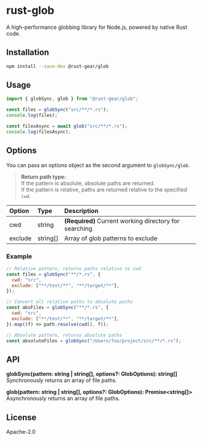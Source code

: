 # rust-glob

A high-performance globbing library for Node.js, powered by native Rust code.

## Installation

```sh
npm install --save-dev @rust-gear/glob
```

## Usage

```js
import { globSync, glob } from "@rust-gear/glob";

const files = globSync("src/**/*.rs");
console.log(files);

const filesAsync = await glob("src/**/*.rs");
console.log(filesAsync);
```

## Options

You can pass an options object as the second argument to `globSync/glob`.

> **Return path type:**  
> If the pattern is absolute, absolute paths are returned.  
> If the pattern is relative, paths are returned relative to the specified `cwd`.

| Option  | Type     | Description                                            |
| :------ | :------- | :----------------------------------------------------- |
| cwd     | string   | **(Required)** Current working directory for searching |
| exclude | string[] | Array of glob patterns to exclude                      |

### Example

```js
// Relative pattern, returns paths relative to cwd
const files = globSync("**/*.rs", {
  cwd: "src",
  exclude: ["**/test/**", "**/target/**"],
});

// Convert all relative paths to absolute paths
const absFiles = globSync("**/*.rs", {
  cwd: "src",
  exclude: ["**/test/**", "**/target/**"],
}).map((f) => path.resolve(cwd(), f));

// Absolute pattern, returns absolute paths
const absoluteFiles = globSync("/Users/foo/project/src/**/*.rs");
```

## API

**globSync(pattern: string \| string[], options?: GlobOptions): string[]**  
Synchronously returns an array of file paths.

**glob(pattern: string \| string[], options?: GlobOptions): Promise<string[]>**  
Asynchronously returns an array of file paths.

## License

Apache-2.0
